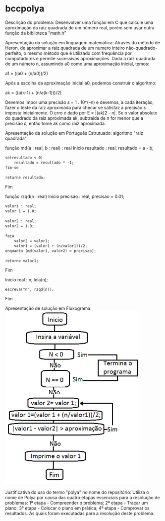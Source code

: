 # bccpolya

Descrição do problema:
 Desenvolver uma função em C que calcule uma aproximação da raiz quadrada de um número real, porém sem usar outra função da biblioteca "math.h"

Apresentação da solução em linguagem matemática:
 Através do método de Heron, de aproximar a raiz quadrada de um numero inteiro não-quadrado-perfeito, o mesmo método que é utilizado com frequência por computadores e permite sucessivas aproximações.
 Dada a raiz quadrada de um número n, assumindo a0 como uma aproximação inicial, temos:

 a1 = ((a0 + (n/a0))/2)

 Após a escolha da aproximação inicial a0, podemos construir o algoritmo:

 ak = ((a(k-1) + (n/a(k-1)))/2)

 Devemos impor uma precisão ε = 1 . 10^(–n) e devemos, a cada iteração, fazer o teste da raiz aproximada para checar se satisfaz a precisão ε imposta inicialmente. O erro é dado por E = |(ak)2 - n|. Se o valor absoluto do quadrado da raiz aproximada ak, subtraída de n for menor que a precisão ε, então tome ak como raiz aproximada.

Apresentação da solução em Português Estrutuado:
 algoritmo "raiz quadrada"

função md(a : real, b : real) : real
Inicio
	resultado : real;
	resultado = a - b;

	se(resultado < 0)
		resultado = resultado * -1;
	fim-se

	retorne resultado;
Fim

função rzqd(n : real)
Inicio
    precisao : real;
    precisao = 0.01;

    valor1 : real;
    valor 1 = 1.0;

    valor2 : real;
    valor2 = 1.0;

    faça
        valor2 = valor1;
        valor1 = (valor1 + (n/valor1))/2;     
    enquanto (md(valor1, valor2) > precisao);

    retorne valor1;
Fim

Inicio
	real : n;
	leia(n);

	escreva("n", rzqd(n));
Fim

Apresentação de solução em Fluxograma:
![Alt text](Fluxograma.png)

Justificativa do uso do termo "polya" no nome do repositório:
Utiliza o nome de Polya por causa das quatro etapas essenciais para a resolução de problemas: 1ª etapa - Compreender o problema; 2ª etapa - Traçar um plano; 3ª etapa - Colocar o plano em prática; 4ª etapa - Comprovar os resultados. As quais foram executadas para a resolução deste problema.

